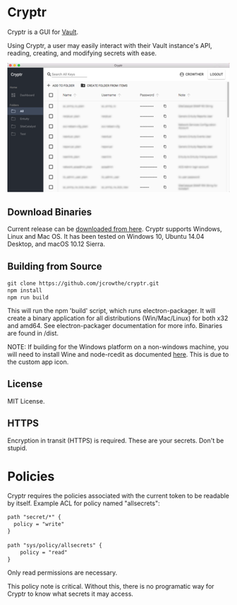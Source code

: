 # Cryptr
Cryptr is a GUI for [Vault](https://www.vaultproject.io/).

Using Cryptr, a user may easily interact with their Vault instance's API, reading, creating, and modifying secrets with ease.

![alt text](app/images/cryptr-demo.png "Cryptr")

## Download Binaries

Current release can be [downloaded from here](https://github.com/jcrowthe/cryptr/releases).
Cryptr supports Windows, Linux and Mac OS. It has been tested on Windows 10, Ubuntu 14.04 Desktop, and macOS 10.12 Sierra.


## Building from Source

```
git clone https://github.com/jcrowthe/cryptr.git
npm install
npm run build
```

This will run the npm 'build' script, which runs electron-packager. It will create a binary application for all distributions (Win/Mac/Linux) for both x32 and amd64. See electron-packager documentation for more info. Binaries are found in /dist.

NOTE: If building for the Windows platform on a non-windows machine, you will need to install Wine and node-rcedit as documented [here](https://www.npmjs.com/package/electron-packager#building-windows-apps-from-non-windows-platforms). This is due to the custom app icon.


## License

MIT License.


## HTTPS

Encryption in transit (HTTPS) is required. These are your secrets. Don't be stupid.

# Policies

Cryptr requires the policies associated with the current token to be readable by itself. Example ACL for policy named "allsecrets":


```
path "secret/*" {
  policy = "write"
}

path "sys/policy/allsecrets" {
    policy = "read"
}
```

Only read permissions are necessary.

This policy note is critical. Without this, there is no programatic way for Cryptr to know what secrets it may access.
